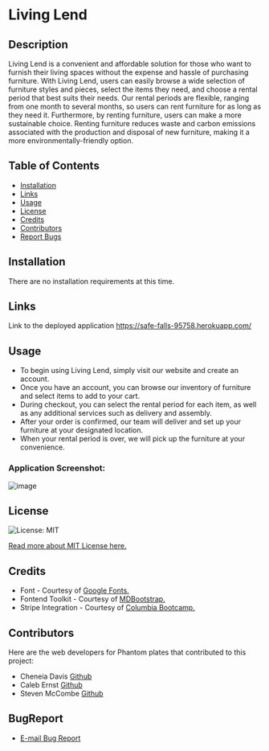 # Living Lend
## Description
Living Lend is a convenient and affordable solution for those who want to furnish their living spaces without the expense and hassle of purchasing furniture. With Living Lend, users can easily browse a wide selection of furniture styles and pieces, select the items they need, and choose a rental period that best suits their needs. Our rental periods are flexible, ranging from one month to several months, so users can rent furniture for as long as they need it.
Furthermore, by renting furniture, users can make a more sustainable choice. Renting furniture reduces waste and carbon emissions associated with the production and disposal of new furniture, making it a more environmentally-friendly option.

## Table of Contents
* [Installation](#installation)
* [Links](#links)
* [Usage](#usage)
* [License](#license)
* [Credits](#credits)
* [Contributors](#contributors)
* [Report Bugs](#bugreport)

## Installation
There are no installation requirements at this time.

## Links
Link to the deployed application
https://safe-falls-95758.herokuapp.com/
## Usage
- To begin using Living Lend, simply visit our website and create an account.
- Once you have an account, you can browse our inventory of furniture and select items to add to your cart.
- During checkout, you can select the rental period for each item, as well as any additional services such as delivery and assembly.
- After your order is confirmed, our team will deliver and set up your furniture at your designated location.
- When your rental period is over, we will pick up the furniture at your convenience.

### Application Screenshot:
 ![image](./client/src/assets/application_screenshot.png)
## License 
  ![License: MIT](https://img.shields.io/badge/License-MIT-yellow.svg) 

  [Read more about MIT License here.](https://opensource.org/licenses/MIT)
  
## Credits
- Font - Courtesy of [Google Fonts.](https://fonts.google.com)
- Fontend Toolkit - Courtesy of [MDBootstrap.](https://mdbootstrap.com/)
- Stripe Integration - Courtesy of [Columbia Bootcamp.](https://bootcamp.cvn.columbia.edu/coding/landing-ftpt-b5a/?s=Google-Brand_Tier-1_&dki=Learn%20Coding&pkw=columbia%20coding%20bootcamp&pcrid=471112563095&pmt=e&utm_source=google&utm_medium=cpc&utm_campaign=GGL%7CCOLUMBIA-UNIVERSITY%7CSEM%7CCODING%7C-%7COFL%7CTIER-1%7CALL%7CBRD%7CEXACT%7CCore%7CBootcamp&utm_term=columbia%20coding%20bootcamp&s=google&k=columbia%20coding%20bootcamp&utm_adgroupid=111599970195&utm_locationphysicalms=9067609&utm_matchtype=e&utm_network=g&utm_device=c&utm_content=471112563095&utm_placement=&gclid=CjwKCAjwiOCgBhAgEiwAjv5whLoRk3k1UBd7cwZv85pYUm9qJx3XUpW8-F8q1yz_QBfjfeVu9AXPRBoCkEYQAvD_BwE&gclsrc=aw.ds)

## Contributors
Here are the web developers for Phantom plates that contributed to this project: 
- Cheneia Davis [Github](https://github.com/Ndvschen8)
- Caleb Ernst [Github](https://github.com/caernst13)
- Steven McCombe  [Github](https://github.com/Steven-McCombe)
## BugReport
- [E-mail Bug Report](mailto:bugreport@livinglend.com)


